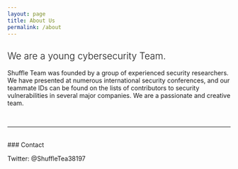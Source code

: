 ```yaml
---
layout: page
title: About Us
permalink: /about
---
```


<div class="row justify-content-between">
<div class="col-md-8 pr-5">

<h2 style="font-weight:300">We are a young cybersecurity Team.</h2>

<div markdown="1">

Shuffle Team was founded by a group of experienced security researchers. We have presented at numerous international security conferences, and our teammate IDs can be found on the lists of contributors to security vulnerabilities in several major companies. We are a passionate and creative team.

</div>
<br />
<hr />
<br />


<div class="col-md-4">

<div class="sticky-top sticky-top-80">

<div markdown="1">
### Contact

Twitter: @ShuffleTea38197
</div>

</div>
</div>
</div>
